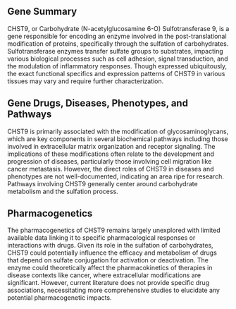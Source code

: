 ## Gene Summary
CHST9, or Carbohydrate (N-acetylglucosamine 6-O) Sulfotransferase 9, is a gene responsible for encoding an enzyme involved in the post-translational modification of proteins, specifically through the sulfation of carbohydrates. Sulfotransferase enzymes transfer sulfate groups to substrates, impacting various biological processes such as cell adhesion, signal transduction, and the modulation of inflammatory responses. Though expressed ubiquitously, the exact functional specifics and expression patterns of CHST9 in various tissues may vary and require further characterization.

## Gene Drugs, Diseases, Phenotypes, and Pathways
CHST9 is primarily associated with the modification of glycosaminoglycans, which are key components in several biochemical pathways including those involved in extracellular matrix organization and receptor signaling. The implications of these modifications often relate to the development and progression of diseases, particularly those involving cell migration like cancer metastasis. However, the direct roles of CHST9 in diseases and phenotypes are not well-documented, indicating an area ripe for research. Pathways involving CHST9 generally center around carbohydrate metabolism and the sulfation process.

## Pharmacogenetics
The pharmacogenetics of CHST9 remains largely unexplored with limited available data linking it to specific pharmacological responses or interactions with drugs. Given its role in the sulfation of carbohydrates, CHST9 could potentially influence the efficacy and metabolism of drugs that depend on sulfate conjugation for activation or deactivation. The enzyme could theoretically affect the pharmacokinetics of therapies in disease contexts like cancer, where extracellular modifications are significant. However, current literature does not provide specific drug associations, necessitating more comprehensive studies to elucidate any potential pharmacogenetic impacts.